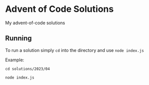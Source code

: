 # Advent of Code Solutions
My advent-of-code solutions

## Running

To run a solution simply `cd` into the directory and use `node index.js`

Example:

```cli
cd solutions/2023/04

node index.js
```
